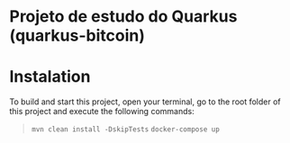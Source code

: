 # Projeto de estudo do Quarkus (quarkus-bitcoin)

# Instalation
To build and start this project, open your terminal, go to the root folder of this project and execute the following commands:
> `mvn clean install -DskipTests`
> `docker-compose up`
